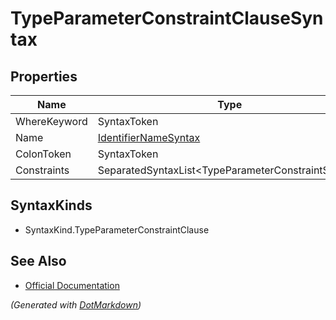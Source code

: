 # TypeParameterConstraintClauseSyntax

## Properties

| Name         | Type                                                |
| ------------ | --------------------------------------------------- |
| WhereKeyword | SyntaxToken                                         |
| Name         | [IdentifierNameSyntax](IdentifierNameSyntax.md)     |
| ColonToken   | SyntaxToken                                         |
| Constraints  | SeparatedSyntaxList\<TypeParameterConstraintSyntax> |

## SyntaxKinds

* SyntaxKind\.TypeParameterConstraintClause

## See Also

* [Official Documentation](https://docs.microsoft.com/en-us/dotnet/api/microsoft.codeanalysis.csharp.syntax.typeparameterconstraintclausesyntax)


*\(Generated with [DotMarkdown](http://github.com/JosefPihrt/DotMarkdown)\)*